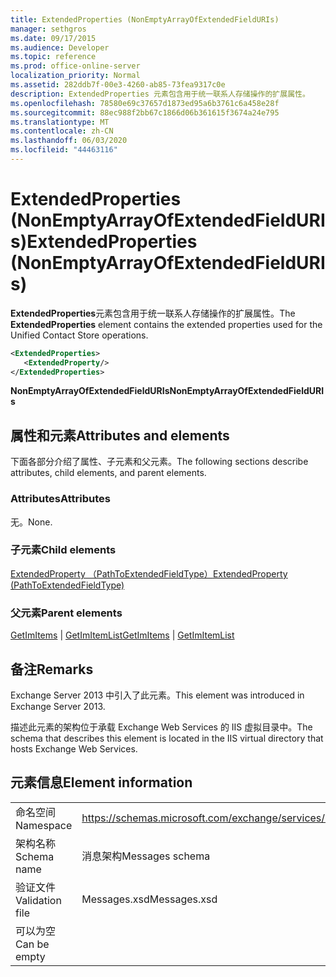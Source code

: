 ```yaml
---
title: ExtendedProperties (NonEmptyArrayOfExtendedFieldURIs)
manager: sethgros
ms.date: 09/17/2015
ms.audience: Developer
ms.topic: reference
ms.prod: office-online-server
localization_priority: Normal
ms.assetid: 282ddb7f-00e3-4260-ab85-73fea9317c0e
description: ExtendedProperties 元素包含用于统一联系人存储操作的扩展属性。
ms.openlocfilehash: 78580e69c37657d1873ed95a6b3761c6a458e28f
ms.sourcegitcommit: 88ec988f2bb67c1866d06b361615f3674a24e795
ms.translationtype: MT
ms.contentlocale: zh-CN
ms.lasthandoff: 06/03/2020
ms.locfileid: "44463116"
---
```

# <a name="extendedproperties-nonemptyarrayofextendedfielduris"></a><span data-ttu-id="dee73-103">ExtendedProperties (NonEmptyArrayOfExtendedFieldURIs)</span><span class="sxs-lookup"><span data-stu-id="dee73-103">ExtendedProperties (NonEmptyArrayOfExtendedFieldURIs)</span></span>

<span data-ttu-id="dee73-104">**ExtendedProperties**元素包含用于统一联系人存储操作的扩展属性。</span><span class="sxs-lookup"><span data-stu-id="dee73-104">The **ExtendedProperties** element contains the extended properties used for the Unified Contact Store operations.</span></span> 
  
```XML
<ExtendedProperties>
   <ExtendedProperty/>
</ExtendedProperties>
```

 <span data-ttu-id="dee73-105">**NonEmptyArrayOfExtendedFieldURIs**</span><span class="sxs-lookup"><span data-stu-id="dee73-105">**NonEmptyArrayOfExtendedFieldURIs**</span></span>
## <a name="attributes-and-elements"></a><span data-ttu-id="dee73-106">属性和元素</span><span class="sxs-lookup"><span data-stu-id="dee73-106">Attributes and elements</span></span>

<span data-ttu-id="dee73-107">下面各部分介绍了属性、子元素和父元素。</span><span class="sxs-lookup"><span data-stu-id="dee73-107">The following sections describe attributes, child elements, and parent elements.</span></span>
  
### <a name="attributes"></a><span data-ttu-id="dee73-108">Attributes</span><span class="sxs-lookup"><span data-stu-id="dee73-108">Attributes</span></span>

<span data-ttu-id="dee73-109">无。</span><span class="sxs-lookup"><span data-stu-id="dee73-109">None.</span></span>
  
### <a name="child-elements"></a><span data-ttu-id="dee73-110">子元素</span><span class="sxs-lookup"><span data-stu-id="dee73-110">Child elements</span></span>

[<span data-ttu-id="dee73-111">ExtendedProperty （PathToExtendedFieldType）</span><span class="sxs-lookup"><span data-stu-id="dee73-111">ExtendedProperty (PathToExtendedFieldType)</span></span>](extendedproperty-pathtoextendedfieldtype.md)
  
### <a name="parent-elements"></a><span data-ttu-id="dee73-112">父元素</span><span class="sxs-lookup"><span data-stu-id="dee73-112">Parent elements</span></span>

<span data-ttu-id="dee73-113">[GetImItems](getimitems.md)  | [GetImItemList](getimitemlist.md)</span><span class="sxs-lookup"><span data-stu-id="dee73-113">[GetImItems](getimitems.md) | [GetImItemList](getimitemlist.md)</span></span>
  
## <a name="remarks"></a><span data-ttu-id="dee73-114">备注</span><span class="sxs-lookup"><span data-stu-id="dee73-114">Remarks</span></span>

<span data-ttu-id="dee73-115">Exchange Server 2013 中引入了此元素。</span><span class="sxs-lookup"><span data-stu-id="dee73-115">This element was introduced in Exchange Server 2013.</span></span>
  
<span data-ttu-id="dee73-116">描述此元素的架构位于承载 Exchange Web Services 的 IIS 虚拟目录中。</span><span class="sxs-lookup"><span data-stu-id="dee73-116">The schema that describes this element is located in the IIS virtual directory that hosts Exchange Web Services.</span></span>
  
## <a name="element-information"></a><span data-ttu-id="dee73-117">元素信息</span><span class="sxs-lookup"><span data-stu-id="dee73-117">Element information</span></span>

|||
|:-----|:-----|
|<span data-ttu-id="dee73-118">命名空间</span><span class="sxs-lookup"><span data-stu-id="dee73-118">Namespace</span></span>  <br/> |https://schemas.microsoft.com/exchange/services/2006/messages  <br/> |
|<span data-ttu-id="dee73-119">架构名称</span><span class="sxs-lookup"><span data-stu-id="dee73-119">Schema name</span></span>  <br/> |<span data-ttu-id="dee73-120">消息架构</span><span class="sxs-lookup"><span data-stu-id="dee73-120">Messages schema</span></span>  <br/> |
|<span data-ttu-id="dee73-121">验证文件</span><span class="sxs-lookup"><span data-stu-id="dee73-121">Validation file</span></span>  <br/> |<span data-ttu-id="dee73-122">Messages.xsd</span><span class="sxs-lookup"><span data-stu-id="dee73-122">Messages.xsd</span></span>  <br/> |
|<span data-ttu-id="dee73-123">可以为空</span><span class="sxs-lookup"><span data-stu-id="dee73-123">Can be empty</span></span>  <br/> ||
   

